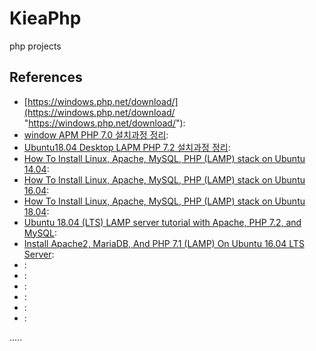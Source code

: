 KieaPhp
=======

php projects


References
----------
- [https://windows.php.net/download/](https://windows.php.net/download/ "https://windows.php.net/download/"):
- [window APM PHP 7.0 설치과정 정리](https://jimnong.tistory.com/613 "window APM PHP 7.0 설치과정 정리"):
- [Ubuntu18.04 Desktop LAPM PHP 7.2 설치과정 정리](https://jimnong.tistory.com/743 "Ubuntu18.04 Desktop LAPM PHP 7.2 설치과정 정리"):
- [How To Install Linux, Apache, MySQL, PHP (LAMP) stack on Ubuntu 14.04](https://www.digitalocean.com/community/tutorials/how-to-install-linux-apache-mysql-php-lamp-stack-on-ubuntu-14-04 "How To Install Linux, Apache, MySQL, PHP (LAMP) stack on Ubuntu 14.04"):
- [How To Install Linux, Apache, MySQL, PHP (LAMP) stack on Ubuntu 16.04](https://www.digitalocean.com/community/tutorials/how-to-install-linux-apache-mysql-php-lamp-stack-on-ubuntu-16-04 "How To Install Linux, Apache, MySQL, PHP (LAMP) stack on Ubuntu 16.04"):
- [How To Install Linux, Apache, MySQL, PHP (LAMP) stack on Ubuntu 18.04](https://www.digitalocean.com/community/tutorials/how-to-install-linux-apache-mysql-php-lamp-stack-ubuntu-18-04 "How To Install Linux, Apache, MySQL, PHP (LAMP) stack on Ubuntu 18.04"):
- [Ubuntu 18.04 (LTS) LAMP server tutorial with Apache, PHP 7.2, and MySQL](https://www.howtoforge.com/tutorial/install-apache-with-php-and-mysql-on-ubuntu-18-04-lamp/ "LAMP"):
- [Install Apache2, MariaDB, And PHP 7.1 (LAMP) On Ubuntu 16.04 LTS Server](https://websiteforstudents.com/install-apache2-mariadb-and-php-7-1-lamp-on-ubuntu-16-04-lts-server/ "Install Apache2, MariaDB, And PHP 7.1 (LAMP) On Ubuntu 16.04 LTS Server"):
- []( ""):
- []( ""):
- []( ""):
- []( ""):
- []( ""):
- []( ""):



.....

